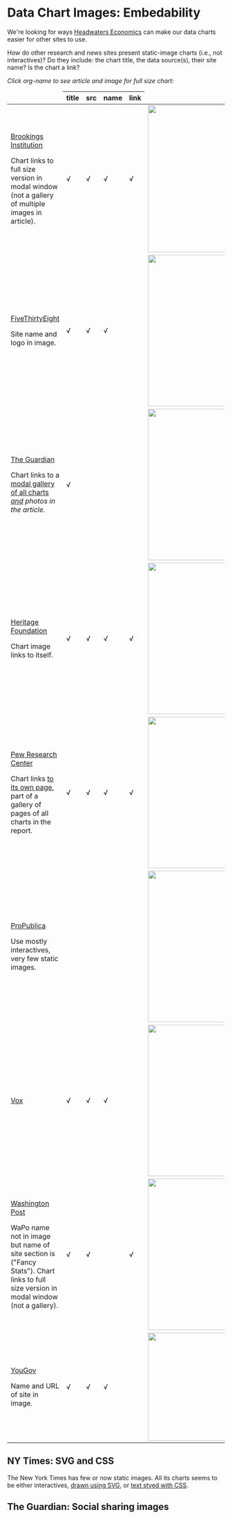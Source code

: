 <h1>Data Chart Images: Embedability</h1>
We're looking for ways <a href="http://headwaterseconomics.org/">Headwaters Economics</a> can make our data charts easier for other sites to use. 

How do other research and news sites present static-image charts (i.e., not interactives)? Do they include: the chart title, the data source(s), their site name? Is the chart a link?

<em>Click org-name to see article and image for full size chart:</em>
<table class="files">
<thead>
<tr>
<td></td>
<th scope="col">title</th>
<th scope="col">src</th>
<th scope="col">name</th>
<th scope="col">link</th>
<td width="370"></td>
</tr>
</thead>
<tbody>
<tr>
<td><p><a href="http://www.brookings.edu/research/reports/2016/06/16-informal-child-care-is-more-likely-to-harm-children-loeb">Brookings Institution</a>
<p>Chart links to full size version in modal window (not a gallery of multiple images in article).</p></td>
<td>√</td>
<td>√</td>
<td>√</td>
<td>√</td>
<td><a href="http://www.brookings.edu/~/media/Research/Files/Reports/2016/06/16-informal-child-care-is-more-likely-to-harm-children-loeb/figure-1.png"><img src="http://www.brookings.edu/~/media/Research/Files/Reports/2016/06/16-informal-child-care-is-more-likely-to-harm-children-loeb/figure-1.png" width="340" /></a></td>
</tr>
<tr>
<td><p><a href="http://fivethirtyeight.com/features/the-jobs-recovery-may-not-be-flashy-but-its-strong/">FiveThirtyEight</a></p>
<p>Site name and logo in image.</p></td>
<td>√</td>
<td>√</td>
<td>√</td>
<td></td>
<td><a href="http://i2.wp.com/espnfivethirtyeight.files.wordpress.com/2016/07/casselman-julyjobs-1.png"><img src="http://i2.wp.com/espnfivethirtyeight.files.wordpress.com/2016/07/casselman-julyjobs-1.png" width="350" /></a></td>
</tr>
<tr>
<td><p><a href="https://www.theguardian.com/sustainable-business/2016/jul/02/america-solar-power-workforce-growing-market-solarcity-suniva">The Guardian</a></p>
<p>Chart links to a <a href="https://www.theguardian.com/sustainable-business/2016/jul/02/america-solar-power-workforce-growing-market-solarcity-suniva#img-1">modal gallery of all charts <em>and</a> photos</a> in the article.</p></td>
<td>√</td>
<td></td>
<td></td>
<td></td>
<td><a href="https://i.guim.co.uk/img/media/913cb4b590085d0b0fe940f49f0b09e1ae7a10b9/0_0_882_593/master/882.jpg?w=620&q=20&auto=format&usm=12&fit=max&dpr=2&s=aa781b5445f87617e4a9befd5b26477a"><img src="https://i.guim.co.uk/img/media/913cb4b590085d0b0fe940f49f0b09e1ae7a10b9/0_0_882_593/master/882.jpg?w=620&q=20&auto=format&usm=12&fit=max&dpr=2&s=aa781b5445f87617e4a9befd5b26477a" width="350" /></a></td>
</tr>
<tr>
<td><p><a href="http://www.heritage.org/research/reports/2016/07/eliminate-favorable-treatment-of-biofuels">Heritage Foundation</a></p>
<p>Chart image links to itself.</p></td>
<td>√</td>
<td>√</td>
<td>√</td>
<td>√</td>
<td><a href="http://www.heritage.org/~/media/infographics/2016/07/bg3145/ud-ag-2016-biofuels-chart-5-corn-and-ethanol-prices-600.ashx"><img src="http://www.heritage.org/~/media/infographics/2016/07/bg3145/ud-ag-2016-biofuels-chart-5-corn-and-ethanol-prices-600.ashx?h=385&w=600" width="350" /></a></td>
</tr>
<tr>
<td><p><a href="http://www.pewresearch.org/fact-tank/2016/02/25/public-support-for-environmental-regulations-varies-by-state/">Pew Research Center</a></p>
<p>Chart links <a href="http://www.pewresearch.org/files/2016/02/FT_16.02.23_EnviroRegulation_cost.png">to its own page</a>, part of a gallery of pages of all charts in the report.</p></td>
<td>√</td>
<td>√</td>
<td>√</td>
<td>√</td>
<td><a href="http://www.pewresearch.org/files/2016/02/FT_16.02.23_EnviroRegulation_cost.png"><img src="http://www.pewresearch.org/files/2016/02/FT_16.02.23_EnviroRegulation_cost.png" width="350" /></a></td>
</tr>
<tr>
<td><p><a href="https://www.propublica.org/article/unsafe-at-many-speeds">ProPublica</a></p>
<p><p>Use mostly interactives, very few static images.</p></td>
<td></td>
<td></td>
<td></td>
<td></td>
<td><a href="https://www.propublica.org/images/ngen/gypsy_image_630/20160525-lanewidthadapted-630.jpg"><img src="https://www.propublica.org/images/ngen/gypsy_image_630/20160525-lanewidthadapted-630.jpg" width="350" /></a></td>
</tr>
<tr>
<td><p><a href="http://www.vox.com/2016/7/20/12148750/republican-party-trump-lincoln">Vox</a></p></td>
<td>√</td>
<td>√</td>
<td>√</td>
<td></td>
<td><a href="https://cdn2.vox-cdn.com/thumbor/nNFCDB1Qq7Q12oj6qIM_9JOaZnA=/800x0/filters:no_upscale()/cdn0.vox-cdn.com/uploads/chorus_asset/file/6818583/14th_amendment.0.png"><img src="https://cdn2.vox-cdn.com/thumbor/nNFCDB1Qq7Q12oj6qIM_9JOaZnA=/800x0/filters:no_upscale()/cdn0.vox-cdn.com/uploads/chorus_asset/file/6818583/14th_amendment.0.png" width="350" /></a></td>
</tr>
<tr>
<td><p><a href="https://www.washingtonpost.com/news/fancy-stats/wp/2016/07/26/os-dylan-bundy-has-the-pitches-he-needs-to-be-an-effective-starter/">Washington Post</a></p>
<p>WaPo name not in image but name of site section is ("Fancy Stats"). Chart links to full size version in modal window (not a gallery).</p></td>
<td>√</td>
<td>√</td>
<td></td>
<td>√</td>
<td><a href="https://img.washingtonpost.com/wp-apps/imrs.php?src=https://img.washingtonpost.com/news/fancy-stats/wp-content/uploads/sites/28/2016/07/Changeup-Usage-Chart.png&w=1484"><img src="https://img.washingtonpost.com/wp-apps/imrs.php?src=https://img.washingtonpost.com/news/fancy-stats/wp-content/uploads/sites/28/2016/07/Changeup-Usage-Chart.png&w=1484" width="350" /></a></td>
</tr>
<tr>
<td><p><a href="https://today.yougov.com/news/2016/07/20/dangers-too-much-negative/">YouGov</a></p>
<p>Name and URL of site in image.</p></td>
<td>√</td>
<td>√</td>
<td>√</td>
<td></td>
<td><a href="https://d25d2506sfb94s.cloudfront.net/cumulus_uploads/inlineimage/2016-07-20/favsupport2.PNG"><img src="https://d25d2506sfb94s.cloudfront.net/cumulus_uploads/inlineimage/2016-07-20/favsupport2.PNG" width="250" /></a></td>
</tr>
</tbody>
</table>

<h2>NY Times: SVG and CSS</h2>
The New York Times has few or now static images. All its charts seems to be either interactives, <a href="http://www.nytimes.com/2016/07/23/upshot/were-about-to-enter-a-period-of-polling-volatility.html#embedded-polling-averages">drawn using SVG</a>, or <a href="http://www.nytimes.com/2016/03/31/science/global-warming-antarctica-ice-sheet-sea-level-rise.html#g-antarctica-600">text styed with CSS</a>.

<h2>The Guardian: Social sharing images</h2>



